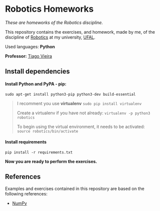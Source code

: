 # Robotics Homeworks

_These are homeworks of the Robotics discipline._

This repository contains the exercises, and homework, made by me, of the discipline of [Robotics](https://sites.google.com/view/ingtiago/courses/robotics) at my university, [UFAL](http://www.ufal.edu.br).

Used languages: **Python**

**Professor:** [Tiago Vieira](https://sites.google.com/view/ingtiago/home)

## Install dependencies

#### Install Python and PyPA - pip:

`sudo apt-get install python3-pip python3-dev build-essential`

> I recomment you use **virtualenv**
> `sudo pip install virtualenv`
>
> Create a virtualenv if you have not already:
> `virtualenv -p python3 robotics`
>
> To begin using the virtual environment, it needs to be activated:
> `source robotics/bin/activate`

#### Install requirements

`pip install -r requirements.txt`

**Now you are ready to perform the exercises.**

## References

Examples and exercises contained in this repository are based on the following references:

* [NumPy](http://www.numpy.org)


